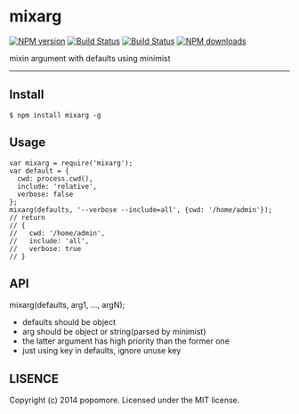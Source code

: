 # mixarg

[![NPM version](https://img.shields.io/npm/v/mixarg.svg?style=flat)](https://npmjs.org/package/mixarg)
[![Build Status](https://img.shields.io/travis/popomore/mixarg.svg?style=flat)](https://travis-ci.org/popomore/mixarg)
[![Build Status](https://img.shields.io/coveralls/popomore/mixarg?style=flat)](https://coveralls.io/r/popomore/mixarg)
[![NPM downloads](http://img.shields.io/npm/dm/mixarg.svg?style=flat)](https://npmjs.org/package/mixarg)

mixin argument with defaults using minimist

---

## Install

```
$ npm install mixarg -g
```

## Usage

```
var mixarg = require('mixarg');
var default = {
  cwd: process.cwd(),
  include: 'relative',
  verbose: false
};
mixarg(defaults, '--verbose --include=all', {cwd: '/home/admin'});
// return
// {
//   cwd: '/home/admin',
//   include: 'all',
//   verbose: true
// }
```

## API

mixarg(defaults, arg1, ..., argN);

- defaults should be object
- arg should be object or string(parsed by minimist)
- the latter argument has high priority than the former one
- just using key in defaults, ignore unuse key

## LISENCE

Copyright (c) 2014 popomore. Licensed under the MIT license.
